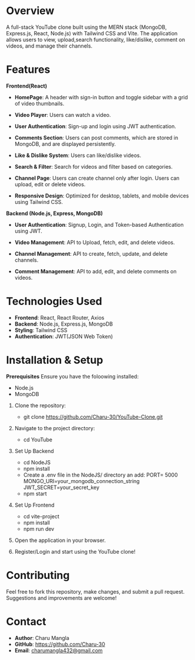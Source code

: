 # Overview
A full-stack YouTube clone built using the MERN stack (MongoDB, Express.js, React, Node.js) with Tailwind CSS and Vite. The application allows users to view, upload,search functionality, like/dislike, comment on videos, and manage their channels.

# Features

**Frontend(React)**

* **HomePage**: A header with sign-in button and toggle sidebar with a grid of video thumbnails.

* **Video Player**: Users can watch a video.

* **User Authentication**: Sign-up and login using JWT authentication.

* **Comments Section**: Users can post comments, which are stored in MongoDB, and are displayed persistently.

* **Like & Dislike System**: Users can like/dislike videos.

* **Search & Filter**: Search for videos and filter based on categories.

* **Channel Page**: Users can create channel only after login. Users can upload, edit or delete videos.

* **Responsive Design**: Optimized for desktop, tablets, and mobile devices using Tailwind CSS.

**Backend (Node.js, Express, MongoDB)**

* **User Authentication**: Signup, Login, and Token-based Authentication using JWT.

* **Video Management**: API to Upload, fetch, edit, and delete videos.

* **Channel Management**: API to create, fetch, update, and delete channels.

* **Comment Management**: API to add, edit, and delete comments on videos.

# Technologies Used

* **Frontend**: React, React Router, Axios
* **Backend**: Node.js, Express.js, MongoDB
* **Styling**: Tailwind CSS
* **Authentication**: JWT(JSON Web Token)

# Installation & Setup

**Prerequisites**
Ensure you have the foloowing installed:
* Node.js
* MongoDB

1. Clone the repository:
    * git clone https://github.com/Charu-30/YouTube-Clone.git

2. Navigate to the project directory:
    * cd YouTube

3. Set Up Backend
    * cd NodeJS
    * npm install
    * Create a .env file in the NodeJS/ directory an add:
        PORT= 5000
        MONGO_URI=your_mongodb_connection_string
        JWT_SECRET=your_secret_key
    * npm start

4. Set Up Frontend
    * cd vite-project
    * npm install
    * npm run dev

5. Open the application in your browser.

6. Register/Login and start using the YouTube clone!

# Contributing
Feel free to fork this repository, make changes, and submit a pull request. Suggestions and improvements are welcome!

# Contact
* **Author**: Charu Mangla
* **GitHub**: https://github.com/Charu-30
* **Email**: charumangla432@gmail.com
